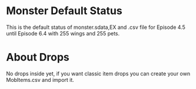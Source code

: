 # Monster Default Status

This is the default status of monster.sdata,EX and .csv file for Episode 4.5 until Episode 6.4 with 255 wings and 255 pets.

# About Drops
No drops inside yet, if you want classic item drops you can create your own MobItems.csv and import it.